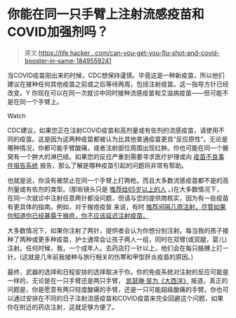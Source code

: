 # 你能在同一只手臂上注射流感疫苗和COVID加强剂吗？

> 原文:[https://life hacker . com/can-you-get-you-flu-shot-and-covid-booster-in-same-1849559241](https://lifehacker.com/can-you-get-your-flu-shot-and-covid-booster-in-the-same-1849559241)

当COVID疫苗刚出来的时候，CDC想保持谨慎。毕竟这是一种新疫苗，所以他们建议在接种任何其他疫苗之前或之后等待两周，包括注射疫苗。这一指导方针已经改变。Y 你现在可以在同一次就诊中同时接种流感疫苗和艾滋病疫苗——但可能不是在同一个手臂上。

Watch

CDC建议，如果您正在注射COVID疫苗和高剂量或有佐剂的流感疫苗，请使用不同的疫苗。这是因为这两种疫苗都被认为比其他普通疫苗更具“反应原性”。无论是哪种情况，你都可能手臂酸痛，或者注射部位周围出现红肿。你也可能在同一个腋窝有一个肿大的淋巴结。如果您的反应严重到需要寻求医疗护理或向 [疫苗不良事件报告系统](https://lifehacker.com/vaccine-death-reports-are-not-what-they-seem-1846514709) 报告，那么了解是哪种疫苗引起的问题将非常有帮助。

也就是说，你没有被禁止在同一个手臂上打两枪。而且大多数流感疫苗都不是的高剂量或有佐剂的类型。(那些镜头只是 [推荐给65岁以上的人](https://lifehacker.com/do-you-need-a-high-dose-flu-shot-1845169504) 。)在大多数情况下，在同一次就诊中注射任意两针都没问题，但请与您的提供商核实，因为有一些疫苗有更具体的指南。例如，对于猴痘疫苗 来说，有时 [推荐间隔几周注射，尽管如果你知道你已经暴露于猴痘，你不应该延迟注射疫苗。](https://www.cdc.gov/poxvirus/monkeypox/interim-considerations/jynneos-vaccine.html#coadministration)

大多数情况下，如果你注射了两针，提供者会认为你想分别注射。每当我的孩子接种了两种或更多种疫苗，护士通常会让孩子两人一组，同时在双臂(或双腿，婴儿)注射。任何时候，我，一个成年人，去药店打一针以上，他们会在每只胳膊上打一针。(这就是几年前我接种与旅行相关的伤寒和甲型肝炎疫苗的原因。)

最终，武器的选择和日程安排的选择取决于你。你的免疫系统对注射的反应可能是一样的，无论是在一只手臂还是两只手臂， [凯瑟琳·吴为《大西洋》](https://www.theatlantic.com/health/archive/2022/09/covid-booster-flu-shot-arm-soreness/671444/) 报道。真正的问题是，你是愿意有两只轻度酸痛的手臂，还是一只可能超级酸痛的手臂。你也可以通过安排在不同的日子注射流感疫苗和COVID疫苗来完全回避这个问题，如果你在附近的药店注射，这就足够方便了。
